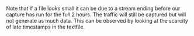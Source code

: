 Note that if a file looks small it can be due to a stream ending before our capture has
run for the full 2 hours. The traffic will still be captured but will not generate as much data.
This can be observed by looking at the scarcity of late timestamps in the textfile.